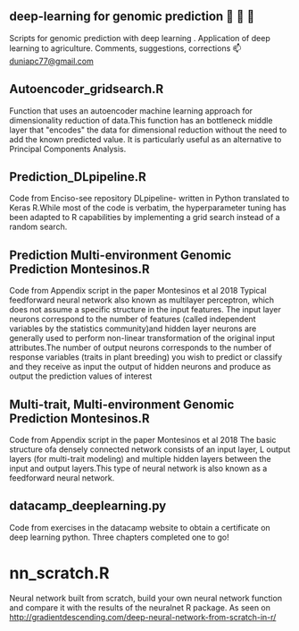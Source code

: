 ## deep-learning for genomic prediction :seedling: :seedling: :seedling:

Scripts for genomic prediction with deep learning . Application of deep learning to agriculture. 
Comments, suggestions, corrections :mailbox: duniapc77@gmail.com

## Autoencoder_gridsearch.R 
Function that uses an autoencoder machine learning approach for dimensionality reduction of data.This function has an bottleneck middle layer that "encodes" the data for dimensional reduction without the need to add the known predicted value. It is particularly useful as an alternative to Principal Components Analysis.

## Prediction_DLpipeline.R 
Code from Enciso-see repository DLpipeline- written in Python translated to Keras R.While most of the code is verbatim, the hyperparameter tuning has been adapted to R capabilities by implementing a grid search instead of a random search.

## Prediction Multi-environment Genomic Prediction Montesinos.R
Code from Appendix script in the paper Montesinos et al 2018
Typical feedforward neural network also known as multilayer perceptron, which does not assume a specific structure in the input features. The input layer neurons correspond to the number of features (called independent variables by the statistics community)and hidden layer neurons are generally used to perform non-linear transformation of the original input attributes.The number of output neurons corresponds to the number of response variables (traits in plant breeding) you wish to predict or classify and they receive as input the output of hidden neurons and produce as output the prediction values of interest

## Multi-trait, Multi-environment Genomic Prediction Montesinos.R
Code from Appendix script in the paper Montesinos et al 2018
The basic structure ofa densely connected network consists of an input layer, L output layers (for multi-trait modeling) and multiple hidden layers between the input and output layers.This type of neural network is also known as a feedforward neural network.

## datacamp_deeplearning.py
Code from exercises in the datacamp website to obtain a certificate on deep learning python. Three chapters completed one to go!


# nn_scratch.R
Neural network built from scratch, build your own neural network function and compare it with the results of the neuralnet R package. As seen on http://gradientdescending.com/deep-neural-network-from-scratch-in-r/

